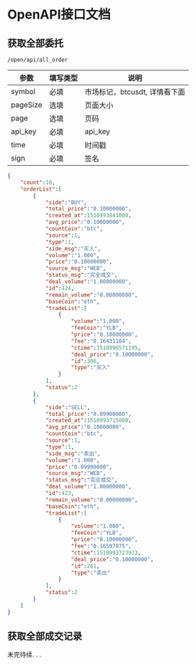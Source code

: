 # OpenAPI接口文档

## 获取全部委托

`/open/api/all_order`

| 参数        | 填写类型 | 说明  |
| ---------- | ------- | ----- |
| symbol     | 必填     | 市场标记，btcusdt, 详情看下面 |
| pageSize   | 选填     | 页面大小 |
| page       | 选填     | 页码    |
| api_key    | 必填     | api_key | 
| time       | 必填     | 时间戳   |
| sign       | 必填     | 签名     |

```json
{
    "count":10,
    "orderList":[
        {
            "side":"BUY",
            "total_price":"0.10000000",
            "created_at":1510993841000,
            "avg_price":"0.10000000",
            "countCoin":"btc",
            "source":1,
            "type":1,
            "side_msg":"买入",
            "volume":"1.000",
            "price":"0.10000000",
            "source_msg":"WEB",
            "status_msg":"完全成交",
            "deal_volume":"1.00000000",
            "id":424,
            "remain_volume":"0.00000000",
            "baseCoin":"eth",
            "tradeList":[
                {
                    "volume":"1.000",
                    "feeCoin":"YLB",
                    "price":"0.10000000",
                    "fee":"0.16431104",
                    "ctime":1510996571195,
                    "deal_price":"0.10000000",
                    "id":306,
                    "type":"买入"
                }
            ],
            "status":2
        },
        {
            "side":"SELL",
            "total_price":"0.09900000",
            "created_at":1510993715000,
            "avg_price":"0.10000000",
            "countCoin":"btc",
            "source":1,
            "type":1,
            "side_msg":"卖出",
            "volume":"1.000",
            "price":"0.09900000",
            "source_msg":"WEB",
            "status_msg":"完全成交",
            "deal_volume":"1.00000000",
            "id":423,
            "remain_volume":"0.00000000",
            "baseCoin":"eth",
            "tradeList":[
                {
                    "volume":"1.000",
                    "feeCoin":"YLB",
                    "price":"0.10000000",
                    "fee":"0.16597075",
                    "ctime":1510993723973,
                    "deal_price":"0.10000000",
                    "id":261,
                    "type":"卖出"
                }
            ],
            "status":2
        }
    ]
}
```
## 获取全部成交记录

未完待续. . .
